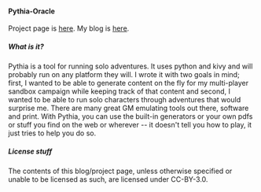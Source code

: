 #### Pythia-Oracle
Project page is [here](https://exposit.github.io/pythia-oracle/). My blog is [here](https://exposit.github.io/katamoiran/).

##### What is it?

Pythia is a tool for running solo adventures. It uses python and kivy and will probably run on any platform they will. I wrote it with two goals in mind; first, I wanted to be able to generate content on the fly for my multi-player sandbox campaign while keeping track of that content and second, I wanted to be able to run solo characters through adventures that would surprise me. There are many great GM emulating tools out there, software and print. With Pythia, you can use the built-in generators or your own pdfs or stuff you find on the web or wherever -- it doesn't tell you how to play, it just tries to help you do so.

##### License stuff

The contents of this blog/project page, unless otherwise specified or unable to be licensed as such, are licensed under CC-BY-3.0.
